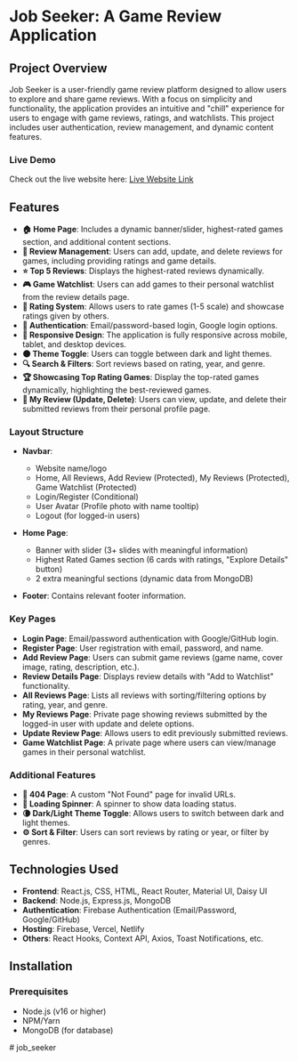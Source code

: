 # Job Seeker: A Game Review Application

## Project Overview
Job Seeker is a user-friendly game review platform designed to allow users to explore and share game reviews. With a focus on simplicity and functionality, the application provides an intuitive and "chill" experience for users to engage with game reviews, ratings, and watchlists. This project includes user authentication, review management, and dynamic content features.

### Live Demo
Check out the live website here: [Live Website Link](https://chillgamerbymostafiz.netlify.app/)

## Features

- **🏠 Home Page**: Includes a dynamic banner/slider, highest-rated games section, and additional content sections.
- **📝 Review Management**: Users can add, update, and delete reviews for games, including providing ratings and game details.
- **⭐ Top 5 Reviews**: Displays the highest-rated reviews dynamically.
- **🎮 Game Watchlist**: Users can add games to their personal watchlist from the review details page.
- **🌟 Rating System**: Allows users to rate games (1-5 scale) and showcase ratings given by others.
- **🔐 Authentication**: Email/password-based login, Google login options.
- **📱 Responsive Design**: The application is fully responsive across mobile, tablet, and desktop devices.
- **🌑 Theme Toggle**: Users can toggle between dark and light themes.
- **🔍 Search & Filters**: Sort reviews based on rating, year, and genre.
- **🏆 Showcasing Top Rating Games**: Display the top-rated games dynamically, highlighting the best-reviewed games.
- **💬 My Review (Update, Delete)**: Users can view, update, and delete their submitted reviews from their personal profile page.



### Layout Structure

- **Navbar**:
  - Website name/logo
  - Home, All Reviews, Add Review (Protected), My Reviews (Protected), Game Watchlist (Protected)
  - Login/Register (Conditional)
  - User Avatar (Profile photo with name tooltip)
  - Logout (for logged-in users)

- **Home Page**:
  - Banner with slider (3+ slides with meaningful information)
  - Highest Rated Games section (6 cards with ratings, "Explore Details" button)
  - 2 extra meaningful sections (dynamic data from MongoDB)

- **Footer**: Contains relevant footer information.

### Key Pages

- **Login Page**: Email/password authentication with Google/GitHub login.
- **Register Page**: User registration with email, password, and name.
- **Add Review Page**: Users can submit game reviews (game name, cover image, rating, description, etc.).
- **Review Details Page**: Displays review details with "Add to Watchlist" functionality.
- **All Reviews Page**: Lists all reviews with sorting/filtering options by rating, year, and genre.
- **My Reviews Page**: Private page showing reviews submitted by the logged-in user with update and delete options.
- **Update Review Page**: Allows users to edit previously submitted reviews.
- **Game Watchlist Page**: A private page where users can view/manage games in their personal watchlist.

### Additional Features

- **🚫 404 Page**: A custom "Not Found" page for invalid URLs.
- **🔄 Loading Spinner**: A spinner to show data loading status.
- **🌘 Dark/Light Theme Toggle**: Allows users to switch between dark and light themes.
- **⚙️ Sort & Filter**: Users can sort reviews by rating or year, or filter by genres.

## Technologies Used

- **Frontend**: React.js, CSS, HTML, React Router, Material UI, Daisy UI
- **Backend**: Node.js, Express.js, MongoDB
- **Authentication**: Firebase Authentication (Email/Password, Google/GitHub)
- **Hosting**: Firebase, Vercel, Netlify
- **Others**: React Hooks, Context API, Axios, Toast Notifications, etc.

## Installation

### Prerequisites

- Node.js (v16 or higher)
- NPM/Yarn
- MongoDB (for database)


#   j o b _ s e e k e r  
 